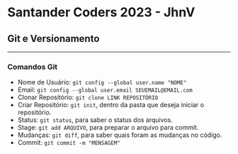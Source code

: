# Santander Coders 2023 - JhnV

## Git e Versionamento

---

### Comandos Git

- Nome de Usuário: `git config --global user.name "NOME"`
- Email: `git config --global user.email SEUEMAIL@EMAIL.com`
- Clonar Repositório: `git clone LINK REPOSITÓRIO`
- Criar Repositório: `git init`, dentro da pasta que deseja iniciar o repositório.
- Status: `git status`, para saber o status dos arquivos.
- Stage: `git add ARQUIVO`, para preparar o arquivo para commit.
- Mudanças: `git diff`, para saber quais foram as mudanças no código.
- Commit: `git commit -m "MENSAGEM"`
